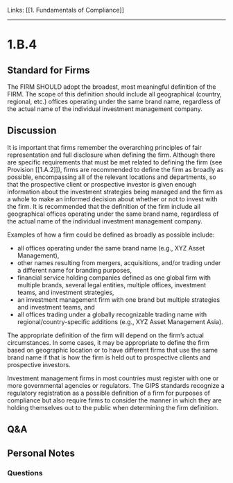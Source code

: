 Links: [[1. Fundamentals of Compliance]]
___
# 1.B.4
## Standard for Firms
The FIRM SHOULD adopt the broadest, most meaningful definition of the FIRM. The scope of this definition should include all geographical (country, regional, etc.) offices operating under the same brand name, regardless of the actual name of the individual investment management company.
## Discussion
It is important that firms remember the overarching principles of fair representation and full disclosure when defining the firm. Although there are specific requirements that must be met related to defining the firm (see Provision [[1.A.2]]), firms are recommended to define the firm as broadly as possible, encompassing all of the relevant locations and departments, so that the prospective client or prospective investor is given enough information about the investment strategies being managed and the firm as a whole to make an informed decision about whether or not to invest with the firm. It is recommended that the definition of the firm include all geographical offices operating under the same brand name, regardless of the actual name of the individual investment management company.

Examples of how a firm could be defined as broadly as possible include:
- all offices operating under the same brand name (e.g., XYZ Asset Management),
- other names resulting from mergers, acquisitions, and/or trading under a different name for branding purposes,
- financial service holding companies defined as one global firm with multiple brands, several legal entities, multiple offices, investment teams, and investment strategies,
- an investment management firm with one brand but multiple strategies and investment teams, and
- all offices trading under a globally recognizable trading name with regional/country-specific additions (e.g., XYZ Asset Management Asia).

The appropriate definition of the firm will depend on the firm’s actual circumstances. In some cases, it may be appropriate to define the firm based on geographic location or to have different firms that use the same brand name if that is how the firm is held out to prospective clients and prospective investors.

Investment management firms in most countries must register with one or more governmental agencies or regulators. The GIPS standards recognize a regulatory registration as a possible definition of a firm for purposes of compliance but also require firms to consider the manner in which they are holding themselves out to the public when determining the firm definition.
## Q&A

## Personal Notes

### Questions